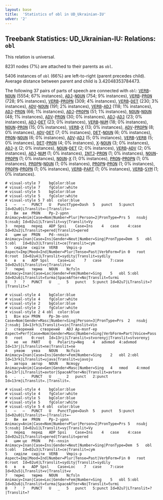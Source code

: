 ```yaml
---
layout: base
title:  'Statistics of obl in UD_Ukrainian-IU'
udver: '2'
---
```


## Treebank Statistics: UD_Ukrainian-IU: Relations: `obl`

This relation is universal.

8231 nodes (7%) are attached to their parents as `obl`.

5406 instances of `obl` (66%) are left-to-right (parent precedes child).
Average distance between parent and child is 3.42048353784473.

The following 37 pairs of parts of speech are connected with `obl`: <tt><a href="uk_iu-pos-VERB.html">VERB</a></tt>-<tt><a href="uk_iu-pos-NOUN.html">NOUN</a></tt> (5554; 67% instances), <tt><a href="uk_iu-pos-ADJ.html">ADJ</a></tt>-<tt><a href="uk_iu-pos-NOUN.html">NOUN</a></tt> (754; 9% instances), <tt><a href="uk_iu-pos-VERB.html">VERB</a></tt>-<tt><a href="uk_iu-pos-PRON.html">PRON</a></tt> (728; 9% instances), <tt><a href="uk_iu-pos-VERB.html">VERB</a></tt>-<tt><a href="uk_iu-pos-PROPN.html">PROPN</a></tt> (309; 4% instances), <tt><a href="uk_iu-pos-VERB.html">VERB</a></tt>-<tt><a href="uk_iu-pos-DET.html">DET</a></tt> (230; 3% instances), <tt><a href="uk_iu-pos-ADV.html">ADV</a></tt>-<tt><a href="uk_iu-pos-NOUN.html">NOUN</a></tt> (191; 2% instances), <tt><a href="uk_iu-pos-VERB.html">VERB</a></tt>-<tt><a href="uk_iu-pos-ADJ.html">ADJ</a></tt> (118; 1% instances), <tt><a href="uk_iu-pos-ADJ.html">ADJ</a></tt>-<tt><a href="uk_iu-pos-PRON.html">PRON</a></tt> (66; 1% instances), <tt><a href="uk_iu-pos-ADJ.html">ADJ</a></tt>-<tt><a href="uk_iu-pos-PROPN.html">PROPN</a></tt> (51; 1% instances), <tt><a href="uk_iu-pos-NOUN.html">NOUN</a></tt>-<tt><a href="uk_iu-pos-NOUN.html">NOUN</a></tt> (48; 1% instances), <tt><a href="uk_iu-pos-ADV.html">ADV</a></tt>-<tt><a href="uk_iu-pos-PRON.html">PRON</a></tt> (30; 0% instances), <tt><a href="uk_iu-pos-ADJ.html">ADJ</a></tt>-<tt><a href="uk_iu-pos-ADJ.html">ADJ</a></tt> (23; 0% instances), <tt><a href="uk_iu-pos-ADJ.html">ADJ</a></tt>-<tt><a href="uk_iu-pos-DET.html">DET</a></tt> (23; 0% instances), <tt><a href="uk_iu-pos-VERB.html">VERB</a></tt>-<tt><a href="uk_iu-pos-NUM.html">NUM</a></tt> (18; 0% instances), <tt><a href="uk_iu-pos-NOUN.html">NOUN</a></tt>-<tt><a href="uk_iu-pos-PRON.html">PRON</a></tt> (15; 0% instances), <tt><a href="uk_iu-pos-VERB.html">VERB</a></tt>-<tt><a href="uk_iu-pos-X.html">X</a></tt> (13; 0% instances), <tt><a href="uk_iu-pos-ADV.html">ADV</a></tt>-<tt><a href="uk_iu-pos-PROPN.html">PROPN</a></tt> (8; 0% instances), <tt><a href="uk_iu-pos-ADV.html">ADV</a></tt>-<tt><a href="uk_iu-pos-DET.html">DET</a></tt> (7; 0% instances), <tt><a href="uk_iu-pos-DET.html">DET</a></tt>-<tt><a href="uk_iu-pos-NOUN.html">NOUN</a></tt> (6; 0% instances), <tt><a href="uk_iu-pos-PRON.html">PRON</a></tt>-<tt><a href="uk_iu-pos-NOUN.html">NOUN</a></tt> (6; 0% instances), <tt><a href="uk_iu-pos-ADV.html">ADV</a></tt>-<tt><a href="uk_iu-pos-ADJ.html">ADJ</a></tt> (5; 0% instances), <tt><a href="uk_iu-pos-VERB.html">VERB</a></tt>-<tt><a href="uk_iu-pos-VERB.html">VERB</a></tt> (5; 0% instances), <tt><a href="uk_iu-pos-DET.html">DET</a></tt>-<tt><a href="uk_iu-pos-PRON.html">PRON</a></tt> (4; 0% instances), <tt><a href="uk_iu-pos-X.html">X</a></tt>-<tt><a href="uk_iu-pos-NOUN.html">NOUN</a></tt> (3; 0% instances), <tt><a href="uk_iu-pos-ADJ.html">ADJ</a></tt>-<tt><a href="uk_iu-pos-X.html">X</a></tt> (2; 0% instances), <tt><a href="uk_iu-pos-NOUN.html">NOUN</a></tt>-<tt><a href="uk_iu-pos-DET.html">DET</a></tt> (2; 0% instances), <tt><a href="uk_iu-pos-VERB.html">VERB</a></tt>-<tt><a href="uk_iu-pos-ADV.html">ADV</a></tt> (2; 0% instances), <tt><a href="uk_iu-pos-ADJ.html">ADJ</a></tt>-<tt><a href="uk_iu-pos-NUM.html">NUM</a></tt> (1; 0% instances), <tt><a href="uk_iu-pos-INTJ.html">INTJ</a></tt>-<tt><a href="uk_iu-pos-PRON.html">PRON</a></tt> (1; 0% instances), <tt><a href="uk_iu-pos-NOUN.html">NOUN</a></tt>-<tt><a href="uk_iu-pos-PROPN.html">PROPN</a></tt> (1; 0% instances), <tt><a href="uk_iu-pos-NOUN.html">NOUN</a></tt>-<tt><a href="uk_iu-pos-X.html">X</a></tt> (1; 0% instances), <tt><a href="uk_iu-pos-PRON.html">PRON</a></tt>-<tt><a href="uk_iu-pos-PROPN.html">PROPN</a></tt> (1; 0% instances), <tt><a href="uk_iu-pos-PROPN.html">PROPN</a></tt>-<tt><a href="uk_iu-pos-NOUN.html">NOUN</a></tt> (1; 0% instances), <tt><a href="uk_iu-pos-PROPN.html">PROPN</a></tt>-<tt><a href="uk_iu-pos-PRON.html">PRON</a></tt> (1; 0% instances), <tt><a href="uk_iu-pos-PROPN.html">PROPN</a></tt>-<tt><a href="uk_iu-pos-PROPN.html">PROPN</a></tt> (1; 0% instances), <tt><a href="uk_iu-pos-VERB.html">VERB</a></tt>-<tt><a href="uk_iu-pos-PART.html">PART</a></tt> (1; 0% instances), <tt><a href="uk_iu-pos-VERB.html">VERB</a></tt>-<tt><a href="uk_iu-pos-SYM.html">SYM</a></tt> (1; 0% instances).


~~~ conllu
# visual-style 7	bgColor:blue
# visual-style 7	fgColor:white
# visual-style 5	bgColor:blue
# visual-style 5	fgColor:white
# visual-style 5 7 obl	color:blue
1	—	—	PUNCT	U	PunctType=Dash	5	punct	5:punct	Id=02u0|LTranslit=—|Translit=—
2	Ви	ви	PRON	Pp-2-ypnn	Animacy=Anim|Case=Nom|Number=Plur|Person=2|PronType=Prs	5	nsubj	5:nsubj	Id=02u1|LTranslit=vy|Translit=Vy
3	перед	перед	ADP	Spsi	Case=Ins	4	case	4:case	Id=02u2|LTranslit=pered|Translit=pered
4	цим	це	PRON	Pd--nnsin	Animacy=Inan|Case=Ins|Gender=Neut|Number=Sing|PronType=Dem	5	obl	5:obl	Id=02u3|LTranslit=ce|Translit=cym
5	сиділи	сидіти	VERB	Vmpis-p	Aspect=Imp|Mood=Ind|Number=Plur|Tense=Past|VerbForm=Fin	0	root	0:root	Id=02u4|LTranslit=sydity|Translit=sydily
6	в	в	ADP	Spsl	Case=Loc	7	case	7:case	Id=02u5|LTranslit=v|Translit=v
7	тюрмі	тюрма	NOUN	Ncfsln	Animacy=Inan|Case=Loc|Gender=Fem|Number=Sing	5	obl	5:obl	Id=02u6|LTranslit=ťurma|SpaceAfter=No|Translit=ťurmi
8	?	?	PUNCT	U	_	5	punct	5:punct	Id=02u7|LTranslit=?|Translit=?

~~~


~~~ conllu
# visual-style 4	bgColor:blue
# visual-style 4	fgColor:white
# visual-style 2	bgColor:blue
# visual-style 2	fgColor:white
# visual-style 2 4 obl	color:blue
1	Він	він	PRON	Pp-3m-snn	Case=Nom|Gender=Masc|Number=Sing|Person=3|PronType=Prs	2	nsubj	2:nsubj	Id=13rh|LTranslit=vin|Translit=Vin
2	створений	створений	ADJ	Ap-msnf-ep	Aspect=Perf|Case=Nom|Gender=Masc|Number=Sing|VerbForm=Part|Voice=Pass	0	root	0:root	Id=13ri|LTranslit=stvorenyj|Translit=stvorenyj
3	не	не	PART	Q	Polarity=Neg	4	advmod	4:advmod	Id=13rj|LTranslit=ne|Translit=ne
4	уявою	уява	NOUN	Ncfsin	Animacy=Inan|Case=Ins|Gender=Fem|Number=Sing	2	obl	2:obl	Id=13rk|LTranslit=ujava|Translit=ujavoju
5	автора	автор	NOUN	Ncmsgy	Animacy=Anim|Case=Gen|Gender=Masc|Number=Sing	4	nmod	4:nmod	Id=13rl|LTranslit=avtor|SpaceAfter=No|Translit=avtora
6	.	.	PUNCT	U	_	2	punct	2:punct	Id=13rm|LTranslit=.|Translit=.

~~~


~~~ conllu
# visual-style 4	bgColor:blue
# visual-style 4	fgColor:white
# visual-style 5	bgColor:blue
# visual-style 5	fgColor:white
# visual-style 5 4 obl	color:blue
1	—	—	PUNCT	U	PunctType=Dash	5	punct	5:punct	Id=02u0|LTranslit=—|Translit=—
2	Ви	ви	PRON	Pp-2-ypnn	Animacy=Anim|Case=Nom|Number=Plur|Person=2|PronType=Prs	5	nsubj	5:nsubj	Id=02u1|LTranslit=vy|Translit=Vy
3	перед	перед	ADP	Spsi	Case=Ins	4	case	4:case	Id=02u2|LTranslit=pered|Translit=pered
4	цим	це	PRON	Pd--nnsin	Animacy=Inan|Case=Ins|Gender=Neut|Number=Sing|PronType=Dem	5	obl	5:obl	Id=02u3|LTranslit=ce|Translit=cym
5	сиділи	сидіти	VERB	Vmpis-p	Aspect=Imp|Mood=Ind|Number=Plur|Tense=Past|VerbForm=Fin	0	root	0:root	Id=02u4|LTranslit=sydity|Translit=sydily
6	в	в	ADP	Spsl	Case=Loc	7	case	7:case	Id=02u5|LTranslit=v|Translit=v
7	тюрмі	тюрма	NOUN	Ncfsln	Animacy=Inan|Case=Loc|Gender=Fem|Number=Sing	5	obl	5:obl	Id=02u6|LTranslit=ťurma|SpaceAfter=No|Translit=ťurmi
8	?	?	PUNCT	U	_	5	punct	5:punct	Id=02u7|LTranslit=?|Translit=?

~~~


